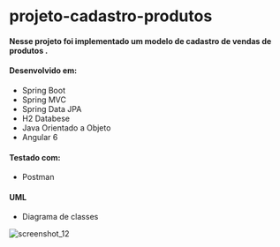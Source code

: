 # projeto-cadastro-produtos

#### Nesse projeto foi implementado um modelo de cadastro de vendas de produtos .


#### Desenvolvido em:

* Spring Boot
* Spring MVC
* Spring Data JPA
* H2 Databese
* Java Orientado a Objeto
* Angular 6

#### Testado com:
* Postman

#### UML
* Diagrama de classes 


![screenshot_12](https://user-images.githubusercontent.com/39831272/42531484-7a5f17c8-845a-11e8-9853-ab260ecfd734.png)
